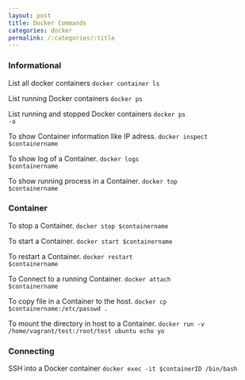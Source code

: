 ```yaml
---
layout: post
title: Docker Commands
categories: docker
permalink: /:categories/:title
---
```


<h3>Informational</h3>
List all docker containers
<code>docker container ls</code>

List running Docker containers
<code>docker ps</code>

List running and stopped Docker containers 
<code>docker ps -a</code>

To show Container information like IP adress.
<code>docker inspect $containername</code>

To show log of a Container.
<code>docker logs $containername</code>

To show running process in a Container.
<code>docker top $containername</code>


<h3>Container</h3>

To stop a Container.
<code>docker stop $containername</code>

To start a Container.
<code>docker start $containername</code>

To restart a Container.
<code>docker restart $containername</code>

To Connect to a running Container.
<code>docker attach $containername</code>

To copy file in a Container to the host.
<code>docker cp $containername:/etc/passwd .</code>

To mount the directory in host to a Container.
<code>docker run -v /home/vagrant/test:/root/test ubuntu echo yo</code>

<h3>Connecting</h3>
SSH into a Docker container
<code>docker exec -it $containerID /bin/bash</code>
